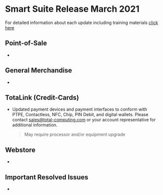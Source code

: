 # Smart Suite Release March 2021

<PageHeader />

For detailed information about each update including training materials [click here](https://training.total-computing.com/dwkb/tech-update/)

## Point-of-Sale

*  

## General Merchandise

* 

## TotaLink (Credit-Cards)

* Updated payment devices and payment interfaces to conform with PTPE, Contactless, NFC, Chip, PIN Debit, and digital wallets. Please contact [sales@total-computing.com](mailto:sales@total-computing.com) or your account representative for additional information.
    > May require processor and/or equipment upgrade

## Webstore

* 

## Important Resolved Issues

* 

<PageFooter />